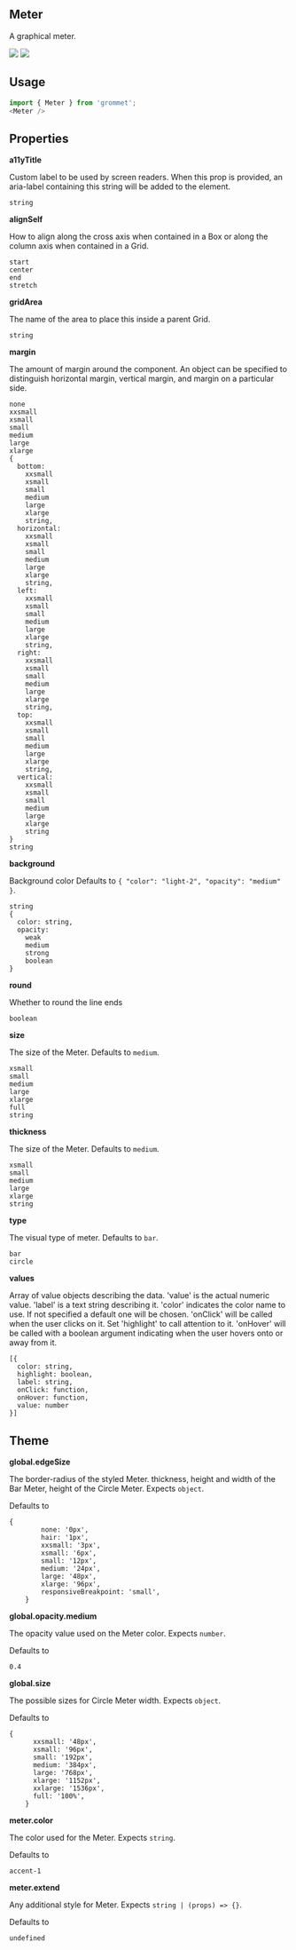 ## Meter
A graphical meter.

[![](https://cdn-images-1.medium.com/fit/c/120/120/1*TD1P0HtIH9zF0UEH28zYtw.png)](https://storybook.grommet.io/?selectedKind=Meter&full=0&addons=0&stories=1&panelRight=0) [![](https://codesandbox.io/static/img/play-codesandbox.svg)](https://codesandbox.io/s/github/grommet/grommet-sandbox?initialpath=meter&module=%2Fsrc%2FMeter.js)
## Usage

```javascript
import { Meter } from 'grommet';
<Meter />
```

## Properties

**a11yTitle**

Custom label to be used by screen readers. When this prop is provided, 
  an aria-label containing this string will be added to the element.

```
string
```

**alignSelf**

How to align along the cross axis when contained in
      a Box or along the column axis when contained in a Grid.

```
start
center
end
stretch
```

**gridArea**

The name of the area to place
    this inside a parent Grid.

```
string
```

**margin**

The amount of margin around the component. An object can
    be specified to distinguish horizontal margin, vertical margin, and
    margin on a particular side.

```
none
xxsmall
xsmall
small
medium
large
xlarge
{
  bottom: 
    xxsmall
    xsmall
    small
    medium
    large
    xlarge
    string,
  horizontal: 
    xxsmall
    xsmall
    small
    medium
    large
    xlarge
    string,
  left: 
    xxsmall
    xsmall
    small
    medium
    large
    xlarge
    string,
  right: 
    xxsmall
    xsmall
    small
    medium
    large
    xlarge
    string,
  top: 
    xxsmall
    xsmall
    small
    medium
    large
    xlarge
    string,
  vertical: 
    xxsmall
    xsmall
    small
    medium
    large
    xlarge
    string
}
string
```

**background**

Background color Defaults to `{
  "color": "light-2",
  "opacity": "medium"
}`.

```
string
{
  color: string,
  opacity: 
    weak
    medium
    strong
    boolean
}
```

**round**

Whether to round the line ends

```
boolean
```

**size**

The size of the Meter. Defaults to `medium`.

```
xsmall
small
medium
large
xlarge
full
string
```

**thickness**

The size of the Meter. Defaults to `medium`.

```
xsmall
small
medium
large
xlarge
string
```

**type**

The visual type of meter. Defaults to `bar`.

```
bar
circle
```

**values**

Array of value objects describing the data.
      'value' is the actual numeric value.
      'label' is a text string describing it.
      'color' indicates the color name to use. If not specified a default one
      will be chosen.
      'onClick' will be called when the user clicks on it.
      Set 'highlight' to call attention to it.
      'onHover' will be called with a boolean argument indicating when the
      user hovers onto or away from it.

```
[{
  color: string,
  highlight: boolean,
  label: string,
  onClick: function,
  onHover: function,
  value: number
}]
```
  
## Theme
  
**global.edgeSize**

The border-radius of the styled Meter. thickness, height and 
    width of the Bar Meter, height of the Circle Meter. Expects `object`.

Defaults to

```
{
        none: '0px',
        hair: '1px',
        xxsmall: '3px',
        xsmall: '6px',
        small: '12px',
        medium: '24px',
        large: '48px',
        xlarge: '96px',
        responsiveBreakpoint: 'small',
    }
```

**global.opacity.medium**

The opacity value used on the Meter color. Expects `number`.

Defaults to

```
0.4
```

**global.size**

The possible sizes for Circle Meter width. Expects `object`.

Defaults to

```
{
      xxsmall: '48px',
      xsmall: '96px',
      small: '192px',
      medium: '384px',
      large: '768px',
      xlarge: '1152px',
      xxlarge: '1536px',
      full: '100%',
    }
```

**meter.color**

The color used for the Meter. Expects `string`.

Defaults to

```
accent-1
```

**meter.extend**

Any additional style for Meter. Expects `string | (props) => {}`.

Defaults to

```
undefined
```

